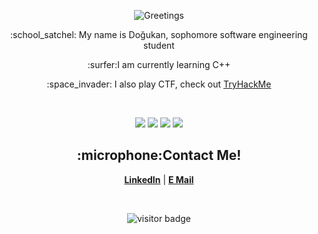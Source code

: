 

<p align="center"><img src="https://media.giphy.com/media/3ornk57KwDXf81rjWM/source.gif" alt="Greetings"></p>



<p align="center">:school_satchel: My name is Doğukan, sophomore software engineering student</p>
<p align="center">:surfer:I am currently learning C++</p>
<p align="center">:space_invader: I also play CTF, check out <a href="https://www.tryhackme.com/p/dogukanteber">TryHackMe</a></p>

<br>

<p align="center">
  <img src="https://img.shields.io/badge/Code-C++-informational?style=flat&logo=c%2B%2B&logoColor=white&color=6aa6f8" />
  <img src="https://img.shields.io/badge/Code-Python-informational?style=flat&logo=python&logoColor=white&color=6aa6f8" />
  <img src="https://img.shields.io/badge/OS-Linux-informational?style=flat&logo=linux&logoColor=white&color=6aa6f8" />
  <img src="https://img.shields.io/badge/Editor-Sublime_Text-informational?style=flat&logo=sublime-text&logoColor=white&color=6aa6f8" />
</p>


<h2 align="center">:microphone:Contact Me!</h2>
<p align="center">
  <strong><a href="https://www.linkedin.com/in/dogukanteber">LinkedIn</a></strong> |
  <strong><a href="mailto:dogukanteber1@hotmail.com">E Mail</a></strong>
</p>

<br>

<p  align="center">
  <img src="https://visitor-badge.glitch.me/badge?page_id=dogukanteber.dogukanteber" alt="visitor badge"/>
</p>
